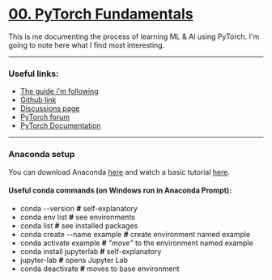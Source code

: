 # [00. PyTorch Fundamentals](https://www.learnpytorch.io/00_pytorch_fundamentals/)
This is me documenting the process of learning ML & AI using PyTorch. I'm going to note here what I find most interesting.

---------------- 

### Useful links:
- [The guide i'm following](https://colab.research.google.com/github/mrdbourke/pytorch-deep-learning/blob/main/00_pytorch_fundamentals.ipynb) 
- [Github link ](https://github.com/mrdbourke/pytorch-deep-learning)
- [Discussions page](https://github.com/mrdbourke/pytorch-deep-learning/discussions)
- [PyTorch forum](https://discuss.pytorch.org/)
- [PyTorch Documentation](https://pytorch.org/docs/stable/)

-------------------
### Anaconda setup
You can download Anaconda [here](https://www.anaconda.com/download) and watch a basic tutorial [here](https://freelearning.anaconda.cloud/get-started-with-anaconda).

#### Useful conda commands (on Windows run in Anaconda Prompt):
- conda --version **#** self-explanatory
- conda env list **#** see environments
- conda list **#** see installed packages
- conda create --name example **#** create environment named example
- conda activate example **#** *"move"* to the environment named example
- conda install jupyterlab **#** self-explanatory
- jupyter-lab **#** opens Jupyter Lab
- conda deactivate **#** moves to base environment
<!--stackedit_data:
eyJoaXN0b3J5IjpbLTIxMzk4ODY4MCwtMTIyNTEyNzI1NywxNz
Q2MTE5NjA0LDIxMjg2MDQxMzgsNjI4MTI3NDksNTU5MjYxNjk4
LC02MzE3MDg5MDcsLTE2Mzg0MjUxNTRdfQ==
-->